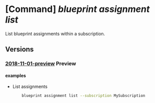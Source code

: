 # [Command] _blueprint assignment list_

List blueprint assignments within a subscription.

## Versions

### [2018-11-01-preview](/Resources/mgmt-plane/L3tyZXNvdXJjZXNjb3BlfS9wcm92aWRlcnMvbWljcm9zb2Z0LmJsdWVwcmludC9ibHVlcHJpbnRhc3NpZ25tZW50cw==/2018-11-01-preview.xml) **Preview**

<!-- mgmt-plane /{resourcescope}/providers/microsoft.blueprint/blueprintassignments 2018-11-01-preview -->

#### examples

- List assignments
    ```bash
        blueprint assignment list --subscription MySubscription
    ```
